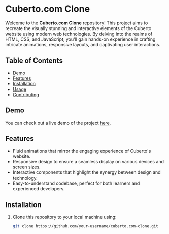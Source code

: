 # Cuberto.com Clone

Welcome to the **Cuberto.com Clone** repository! This project aims to recreate the visually stunning and interactive elements of the Cuberto website using modern web technologies. By delving into the realms of HTML, CSS, and JavaScript, you'll gain hands-on experience in crafting intricate animations, responsive layouts, and captivating user interactions.

## Table of Contents
- [Demo](#demo)
- [Features](#features)
- [Installation](#installation)
- [Usage](#usage)
- [Contributing](#contributing)

## Demo

You can check out a live demo of the project [here](https://dimgreyremarkablekernelmode--kohi9noor.repl.co/).

## Features

- Fluid animations that mirror the engaging experience of Cuberto's website.
- Responsive design to ensure a seamless display on various devices and screen sizes.
- Interactive components that highlight the synergy between design and technology.
- Easy-to-understand codebase, perfect for both learners and experienced developers.

## Installation

1. Clone this repository to your local machine using:

   ```bash
   git clone https://github.com/your-username/cuberto.com-clone.git
